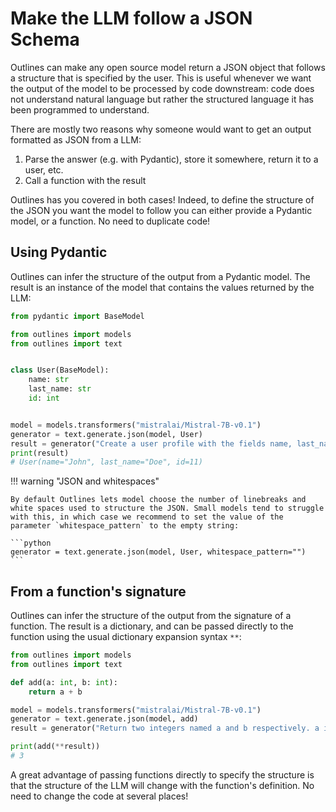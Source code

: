 # Make the LLM follow a JSON Schema

Outlines can make any open source model return a JSON object that follows a structure that is specified by the user. This is useful whenever we want the output of the model to be processed by code downstream: code does not understand natural language but rather the structured language it has been programmed to understand.

There are mostly two reasons why someone would want to get an output formatted as JSON from a LLM:

1. Parse the answer (e.g. with Pydantic), store it somewhere, return it to a user, etc.
2. Call a function with the result

Outlines has you covered in both cases! Indeed, to define the structure of the JSON you want the model to follow you can either provide a Pydantic model, or a function. No need to duplicate code!

## Using Pydantic

Outlines can infer the structure of the output from a Pydantic model. The result is an instance of the model that contains the values returned by the LLM:

```python
from pydantic import BaseModel

from outlines import models
from outlines import text


class User(BaseModel):
    name: str
    last_name: str
    id: int


model = models.transformers("mistralai/Mistral-7B-v0.1")
generator = text.generate.json(model, User)
result = generator("Create a user profile with the fields name, last_name and id")
print(result)
# User(name="John", last_name="Doe", id=11)
```

!!! warning "JSON and whitespaces"

    By default Outlines lets model choose the number of linebreaks and white spaces used to structure the JSON. Small models tend to struggle with this, in which case we recommend to set the value of the parameter `whitespace_pattern` to the empty string:

    ```python
    generator = text.generate.json(model, User, whitespace_pattern="")
    ```

## From a function's signature

Outlines can infer the structure of the output from the signature of a function. The result is a dictionary, and can be passed directly to the function using the usual dictionary expansion syntax `**`:

```python
from outlines import models
from outlines import text

def add(a: int, b: int):
    return a + b

model = models.transformers("mistralai/Mistral-7B-v0.1")
generator = text.generate.json(model, add)
result = generator("Return two integers named a and b respectively. a is odd and b even.")

print(add(**result))
# 3
```

A great advantage of passing functions directly to specify the structure is that the structure of the LLM will change with the function's definition. No need to change the code at several places!
